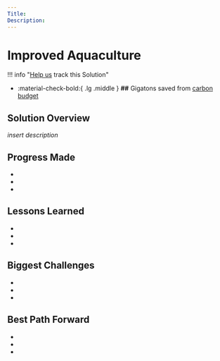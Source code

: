 ```yaml
---
Title:
Description: 
---
```


# Improved Aquaculture

!!! info "[Help us](../../contribute) track this Solution"

<div class="grid cards" markdown>

-   :material-check-bold:{ .lg .middle } __##__ Gigatons saved from [carbon budget](glossary/#carbon-budget)

</div>

## Solution Overview

_insert description_


## Progress Made

 -
 -
 -

## Lessons Learned

 -
 -
 -

## Biggest Challenges

 -
 -
 -

## Best Path Forward

 -
 -
 -
